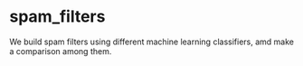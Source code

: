# spam_filters
We build spam filters using different machine learning classifiers, amd make a comparison among them.
